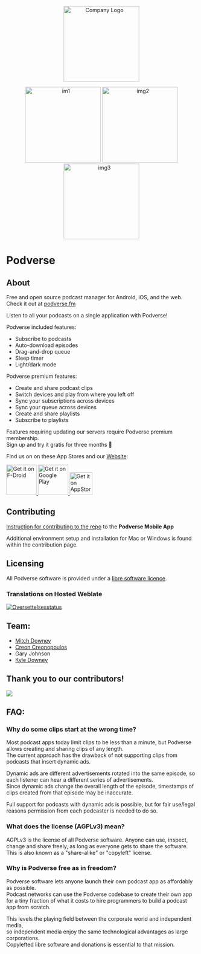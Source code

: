 <p align="center">
    <img src="https://avatars.githubusercontent.com/u/11860029?s=200&v=4"
    alt="Company Logo"
    height="200">
</p>

<p align="center">
    <img src="https://play-lh.googleusercontent.com/7gyLggXCV-N2rsYUKNuDD9TqRuP5XaJzBqgNwU4e82N3ErjC-VvEEkwtx7PIlaJCCw=w2560-h1440-rw"
    alt="im1"
    width="200" />
    <img src="https://play-lh.googleusercontent.com/UyrgF34I1-y0OYW_5hNLf3Qc5B5HXhO6buL2aYa6-CO_HekHbUzL-WD2NVAXIHrvDQ=w2560-h1440-rw"
    alt="img2"
    width="200" />
    <img src="https://play-lh.googleusercontent.com/eSBIllmpr4KXfKy-wlksQn4i1G6B9CbgmJ8ujiXGuzRngfzv-9ducHpQ6qeV6oP0oz2u=w2560-h1440-rw"
    alt="img3"
    width="200" />
</p>

# Podverse

## About
Free and open source podcast manager for Android, iOS, and the web. \
Check it out at [podverse.fm](https://podverse.fm/)

Listen to all your podcasts on a single application with Podverse!


Podverse included features:
- Subscribe to podcasts
- Auto-download episodes
- Drag-and-drop queue
- Sleep timer
- Light/dark mode

Podverse premium features:
- Create and share podcast clips
- Switch devices and play from where you left off
- Sync your subscriptions across devices
- Sync your queue across devices
- Create and share playlists
- Subscribe to playlists

Features requiring updating our servers require Podverse premium membership. \
Sign up and try it gratis for three months 🥳

Find us on on these App Stores and our [Website](https://podverse.fm/):

<a href="https://f-droid.org/en/packages/com.podverse.fdroid/" target="_blank">
    <img src="https://fdroid.gitlab.io/artwork/badge/get-it-on.png"
    alt="Get it on F-Droid"
    height="80">
</a>
<a href="https://play.google.com/store/apps/details?id=com.podverse" target="_blank">
    <img src="https://play.google.com/intl/en_us/badges/static/images/badges/en_badge_web_generic.png"
    alt="Get it on Google Play"
    height="80">
</a>
<a href="https://apps.apple.com/us/app/podverse/id1390888454" target="_blank">
    <img src="https://raw.githubusercontent.com/osmandapp/osmandapp.github.io/master/website/images/app-store-badge.png"
    alt="Get it on AppStore"
    height="60"/>
</a>

## Contributing

[Instruction for contributing to the repo](https://github.com/podverse/podverse-rn/blob/master/Contributing.md) to the **Podverse Mobile App**

Additional environment setup and installation for Mac or Windows is found within the contribution page.

## Licensing

All Podverse software is provided under a [libre software licence](https://github.com/podverse/podverse-rn/blob/develop/LICENSE).


### Translations on Hosted Weblate

<a href="https://hosted.weblate.org/engage/podverse/">
<img src="https://hosted.weblate.org/widgets/podverse/-/podverse-rn/horizontal-auto.svg" alt="Oversettelsesstatus" />
</a>

## Team:
- [Mitch Downey](https://github.com/mitchdowney)
- [Creon Creonopoulos](https://github.com/kreonjr)
- Gary Johnson
- [Kyle Downey](https://github.com/KyleFDowney)


## Thank you to our contributors!

<a href="https://github.com/podverse/podverse-rn/graphs/contributors">
  <img src="https://contrib.rocks/image?repo=podverse/podverse-rn" />
</a>


## FAQ:

### Why do some clips start at the wrong time?
Most podcast apps today limit clips to be less than a minute, but Podverse allows creating and sharing clips of any length. \
The current approach has the drawback of not supporting clips from podcasts that insert dynamic ads.

Dynamic ads are different advertisements rotated into the same episode, so each listener can hear a different series of advertisements. \
Since dynamic ads change the overall length of the episode, timestamps of clips created from that episode may be inaccurate.

Full support for podcasts with dynamic ads is possible, but for fair use/legal reasons permission from each podcaster is needed to do so.

### What does the license (AGPLv3) mean?
AGPLv3 is the license of all Podverse software. Anyone can use, inspect, change and share freely, as long as everyone gets to share the software. \
This is also known as a "share-alike" or "copyleft" license.

### Why is Podverse free as in freedom?
Podverse software lets anyone launch their own podcast app as affordably as possible. \
Podcast networks can use the Podverse codebase to create their own app for a tiny fraction of what it costs to hire programmers to build a podcast app from scratch.

This levels the playing field between the corporate world and independent media, \
so independent media enjoy the same technological advantages as large corporations. \
Copylefted libre software and donations is essential to that mission.
